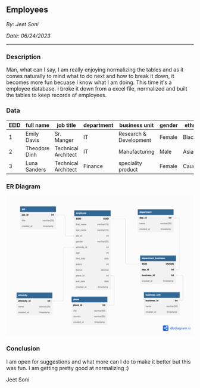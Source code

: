 ## Employees
*By: Jeet Soni*

*Date: 06/24/2023*
_______
### **Description**
Man, what can I say, I am really enjoying normalizing the tables and as it comes naturally to mind what to do next and how to break it down, it becomes more fun becuase I know what I am doing. This time it's a employee database. I broke it down from a excel file, normalized and built the tables to keep records of employees. 

### **Data**

| EEID | full name | job title | department | business unit | gender | ethnicity | age   | hire date  | salary | bonus | country | city | exit date |
|---|---|---|---|---|---|---|---|---|---|---|---|---|---|
| 1 | Emily Davis | Sr. Manger | IT  |Research & Development | Female |Black   | 55  | 4/8/2016 | 141,604  | 15%  | United States | Seattle | 10/16/2021 |
| 2 | Theodore Dinh  | Technical Architect  | IT | Manufacturing  | Male  |  Asian | 59 | 11/29/1997 | 99,975  | 0% | China | Chongqing | 
| 3 | Luna Sanders  | Technical Architect  | Finance |  speciality product | Female  |  Caucasian | 50 | 10/26/2014  | 163,099  | 20%  | United States | Chicago |

### **ER Diagram**

!["Employee-ERD"](employee-ERD.png)

### **Conclusion**

I am open for suggestions and what more can I do to make it better but this was fun. I am getting pretty good at normalizing :)

Jeet Soni












